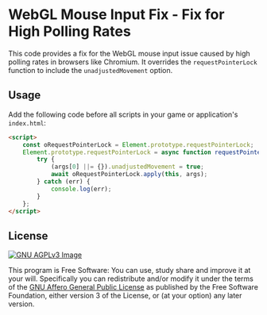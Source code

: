 # WebGL Mouse Input Fix - Fix for High Polling Rates

This code provides a fix for the WebGL mouse input issue caused by high polling rates in browsers like Chromium. It overrides the `requestPointerLock` function to include the `unadjustedMovement` option.

## Usage

Add the following code before all scripts in your game or application's `index.html`:

```html
<script>
	const oRequestPointerLock = Element.prototype.requestPointerLock;
	Element.prototype.requestPointerLock = async function requestPointerLockHk(...args) {
		try {
			(args[0] ||= {}).unadjustedMovement = true;
			await oRequestPointerLock.apply(this, args);
		} catch (err) {
			console.log(err);
		}
	};
</script>
```

## License

[![GNU AGPLv3 Image](https://www.gnu.org/graphics/agplv3-155x51.png)](https://www.gnu.org/licenses/agpl-3.0.html)

This program is Free Software: You can use, study share and improve it at your
will. Specifically you can redistribute and/or modify it under the terms of the
[GNU Affero General Public License](https://www.gnu.org/licenses/agpl-3.0.html) as
published by the Free Software Foundation, either version 3 of the License, or
(at your option) any later version.
